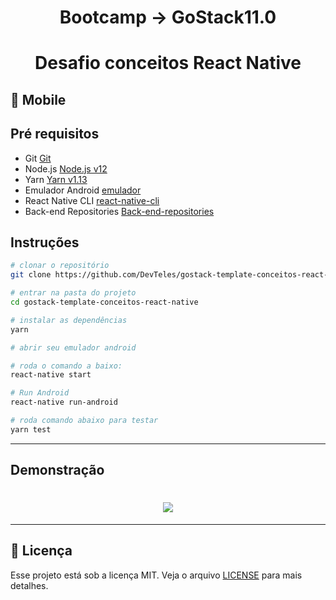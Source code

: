 <h1 align="center">
 Bootcamp -> GoStack11.0
</h1>

<h1 align="center">
 Desafio conceitos React Native
</h1>

## :iphone: Mobile

## Pré requisitos

- Git [Git](https://git-scm.com)
- Node.js [Node.js v12](https://nodejs.org/)
- Yarn [Yarn v1.13](https://yarnpkg.com/)
- Emulador Android [emulador](https://developer.android.com/)
- React Native CLI [react-native-cli](https://github.com/react-native-community/cli)
- Back-end Repositories [Back-end-repositories](https://github.com/devteles/desafio-conceitos-nodejs)

## Instruções

```bash
# clonar o repositório
git clone https://github.com/DevTeles/gostack-template-conceitos-react-native.git

# entrar na pasta do projeto
cd gostack-template-conceitos-react-native

# instalar as dependências
yarn

# abrir seu emulador android

# roda o comando a baixo:
react-native start

# Run Android
react-native run-android

# roda comando abaixo para testar
yarn test

```

---

## Demonstração

<h1 align="center">
<img src="https://github.com/DevTeles/gostack-template-conceitos-react-native/blob/master/amostra.gif">
</h1>

---

## :memo: Licença

Esse projeto está sob a licença MIT. Veja o arquivo [LICENSE](LICENSE) para mais detalhes.
